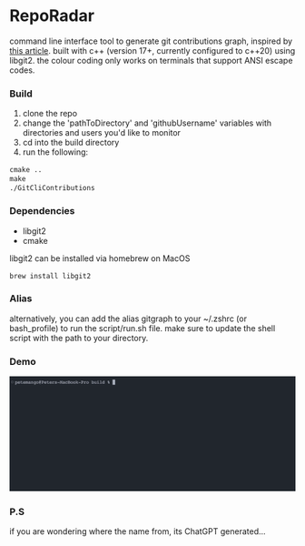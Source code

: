 # RepoRadar 
command line interface tool to generate git contributions graph, inspired by [this article](https://flaviocopes.com/go-git-contributions/). built with c++ (version 17+, currently configured to c++20) using libgit2. the colour coding only works on terminals that support ANSI escape codes.

### Build
1. clone the repo
2. change the 'pathToDirectory' and 'githubUsername' variables with directories and users you'd like to monitor
3. cd into the build directory
4. run the following:
```
cmake ..
make
./GitCliContributions
```

### Dependencies
* libgit2
* cmake

libgit2 can be installed via homebrew on MacOS
```
brew install libgit2
```

### Alias
alternatively, you can add the alias gitgraph to your ~/.zshrc (or bash_profile) to run the script/run.sh file. make sure to update the shell script with the path to your directory.

### Demo
![demo](/assets/demo_gif.gif)

### P.S
if you are wondering where the name from, its ChatGPT generated...
